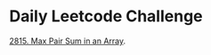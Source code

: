 # Daily Leetcode Challenge
[2815. Max Pair Sum in an Array](https://leetcode.com/problems/max-pair-sum-in-an-array/).